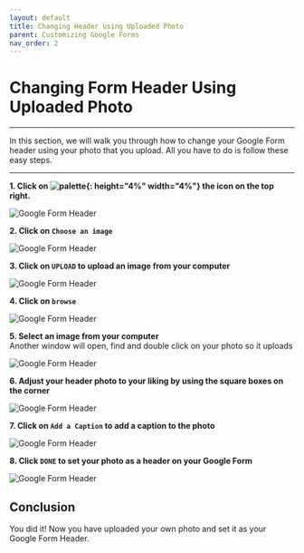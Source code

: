 ```yaml
---
layout: default
title: Changing Header using Uploaded Photo
parent: Customizing Google Forms
nav_order: 2
---
```


# Changing Form Header Using Uploaded Photo

---

In this section, we will walk you through how to change your Google Form header using your photo that you upload. All you have to do is follow these easy steps.

---

**1. Click on ![palette](https://github.com/kevtrng/Google-Forms-Guide/blob/gh-pages/docs/images/icons/paint-palette.png?raw=true){: height="4%" width="4%"} the icon on the top right.**

![Google Form Header](https://github.com/kevtrng/Google-Forms-Guide/blob/gh-pages/docs/images/customizingForm/1_changing_header.png?raw=true)

**2. Click on `Choose an image`**

![Google Form Header](https://github.com/kevtrng/Google-Forms-Guide/blob/gh-pages/docs/images/customizingForm/2_changing_header.png?raw=true)

**3. Click on `UPLOAD` to upload an image from your computer**

![Google Form Header](https://github.com/kevtrng/Google-Forms-Guide/blob/gh-pages/docs/images/customizingForm/6_changing_header.png?raw=true)

**4. Click on `browse`**

![Google Form Header](https://github.com/kevtrng/Google-Forms-Guide/blob/gh-pages/docs/images/customizingForm/7_changing_header.png?raw=true)

**5. Select an image from your computer**
<br>
Another window will open, find and double click on your photo so it uploads

![Google Form Header](https://github.com/kevtrng/Google-Forms-Guide/blob/gh-pages/docs/images/customizingForm/8_changing_header.png?raw=true)

**6. Adjust your header photo to your liking by using the square boxes on the corner**

![Google Form Header](https://github.com/kevtrng/Google-Forms-Guide/blob/gh-pages/docs/images/customizingForm/9_changing_header.png?raw=true)

**7. Click on `Add a Caption` to add a caption to the photo**

![Google Form Header](https://github.com/kevtrng/Google-Forms-Guide/blob/gh-pages/docs/images/customizingForm/10_changing_header.png?raw=true)

**8. Click `DONE` to set your photo as a header on your Google Form**

![Google Form Header](https://github.com/kevtrng/Google-Forms-Guide/blob/gh-pages/docs/images/customizingForm/11_changing_header.png?raw=true)

## Conclusion

You did it! Now you have uploaded your own photo and set it as your Google Form Header.
